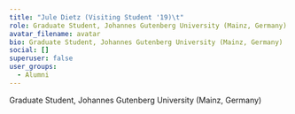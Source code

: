 ```yaml
---
title: "Jule Dietz (Visiting Student '19)\t"
role: Graduate Student, Johannes Gutenberg University (Mainz, Germany)
avatar_filename: avatar
bio: Graduate Student, Johannes Gutenberg University (Mainz, Germany)
social: []
superuser: false
user_groups:
  - Alumni
---
```

Graduate Student, Johannes Gutenberg University (Mainz, Germany)
